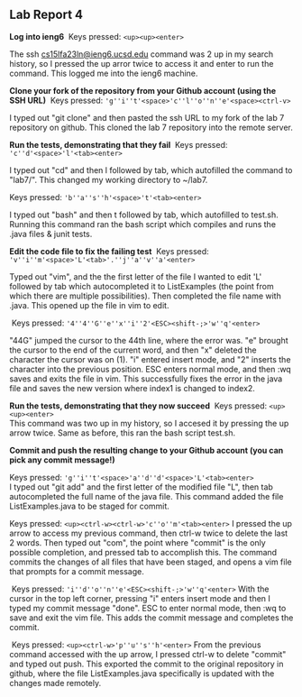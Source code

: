 ## Lab Report 4

**Log into ieng6**
![]()
Keys pressed: `<up><up><enter>` 

The ssh cs15lfa23ln@ieng6.ucsd.edu command was 2 up in my search history, so I pressed the up arror twice to access it and enter to run the command. This logged me into the ieng6 machine.

**Clone your fork of the repository from your Github account (using the SSH URL)**
![]()
Keys pressed: `'g''i''t'<space>'c''l''o''n''e'<space><ctrl-v>`

I typed out "git clone" and then pasted the ssh URL to my fork of the lab 7 repository on github. This cloned the lab 7 repository into the remote server.

**Run the tests, demonstrating that they fail**
![]()
Keys pressed: `'c''d'<space>'l'<tab><enter>`

I typed out "cd" and then l followed by tab, which autofilled the command to "lab7/". This changed my working directory to ~/lab7.


Keys pressed: `'b''a''s''h'<space>'t'<tab><enter>`

I typed out "bash" and then t followed by tab, which autofilled to test.sh. Running this command ran the bash script which compiles and runs the .java files & junit tests.

**Edit the code file to fix the failing test**
![]()
Keys pressed: `'v''i''m'<space>'L'<tab>'.''j''a''v''a'<enter>`

Typed out "vim", and the the first letter of the file I wanted to edit 'L' followed by tab which autocompleted it to ListExamples (the point from which there are multiple possibilities). Then completed the file name with .java. This opened up the file in vim to edit.

![]()
Keys pressed: `'4''4''G''e''x''i''2'<ESC><shift-;>'w''q'<enter>`

"44G" jumped the cursor to the 44th line, where the error was. "e" brought the cursor to the end of the current word, and then "x" deleted the character the cursor was on (1). "i" entered insert mode, and "2" inserts the character into the previous position. ESC enters normal mode, and then :wq saves and exits the file in vim. This successfully fixes the error in the java file and saves the new version where index1 is changed to index2.

**Run the tests, demonstrating that they now succeed**
![]()
Keys pressed: `<up><up><enter>`  
This command was two up in my history, so I accesed it by pressing the up arrow twice. Same as before, this ran the bash script test.sh.

**Commit and push the resulting change to your Github account (you can pick any commit message!)**
![]()

Keys pressed: `'g''i''t'<space>'a''d''d'<space>'L'<tab><enter>`  
I typed out "git add" and the first letter of the modified file "L", then tab autocompleted the full name of the java file. This command added the file ListExamples.java to be staged for commit.

![]()  
Keys pressed: `<up><ctrl-w><ctrl-w>'c''o''m'<tab><enter>`
I pressed the up arrow to access my previous command, then ctrl-w twice to delete the last 2 words. Then typed out "com", the point where "commit" is the only possible completion, and pressed tab to accomplish this. The command commits the changes of all files that have been staged, and opens a vim file that prompts for a commit message.

![]()
Keys pressed: `'i''d''o''n''e'<ESC><shift-;>'w''q'<enter>`
With the cursor in the top left corner, pressing "i" enters insert mode and then I typed my commit message "done". ESC to enter normal mode, then :wq to save and exit the vim file. This adds the commit message and completes the commit.


![]()
Keys pressed: `<up><ctrl-w>'p''u''s''h'<enter>`
From the previous command accessed with the up arrow, I pressed ctrl-w to delete "commit" and typed out push. This exported the commit to the original repository in github, where the file ListExamples.java specifically is updated with the changes made remotely.
